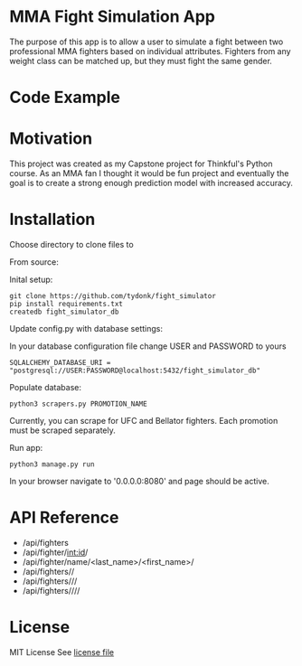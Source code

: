 # MMA Fight Simulation App

The purpose of this app is to allow a user to simulate a fight between two professional MMA fighters based on individual attributes. Fighters from any weight class can be matched up, but they must fight the same gender.

# Code Example

# Motivation

This project was created as my Capstone project for Thinkful's Python course. As an MMA fan I thought it would be fun project and eventually the goal is to create a strong enough prediction model with increased accuracy.

# Installation

Choose directory to clone files to

From source:

Inital setup:
```
git clone https://github.com/tydonk/fight_simulator
pip install requirements.txt
createdb fight_simulator_db
```

Update config.py with database settings:

In your database configuration file change USER and PASSWORD to yours
```
SQLALCHEMY_DATABASE_URI = "postgresql://USER:PASSWORD@localhost:5432/fight_simulator_db"
```

Populate database:
```
python3 scrapers.py PROMOTION_NAME
```

Currently, you can scrape for UFC and Bellator fighters. Each promotion must be scraped separately.

Run app:
```
python3 manage.py run
```

In your browser navigate to '0.0.0.0:8080' and page should be active.

# API Reference

- /api/fighters
- /api/fighter/<int:id>/
- /api/fighter/name/<last_name>/<first_name>/
- /api/fighters/<gender>/
- /api/fighters/<gender>/<promotion>/
- /api/fighters/<gender>/<promotion>/<weight>/

# License

MIT License
See [license file](license.md)
